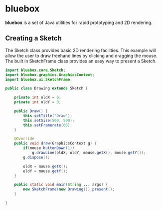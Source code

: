 # bluebox

**bluebox** is a set of Java utilities for rapid prototyping and 2D rendering.

## Creating a Sketch

The Sketch class provides basic 2D rendering facilities. This example will
allow the user to draw freehand lines by clicking and dragging the mouse.
The built in SketchFrame class provides an easy way to present a Sketch.

```java
import bluebox.core.Sketch;
import bluebox.graphics.GraphicsContext;
import bluebox.ui.SketchFrame;

public class Drawing extends Sketch {

    private int oldX = 0;
    private int oldY = 0;

    public Draw() {
        this.setTitle("Draw");
        this.setSize(500, 500);
        this.setFramerate(60);
    }

    @Override
    public void draw(GraphicsContext g) {
        if(mouse.buttonDown(1))
            g.drawLine(oldX, oldY, mouse.getX(), mouse.getY());
        g.dispose();

        oldX = mouse.getX();
        oldY = mouse.getY();
    }

    public static void main(String ... args) {
    	new SketchFrame(new Drawing()).present();
    }

}
```
